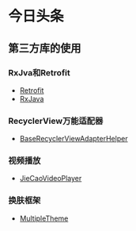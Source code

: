 # 今日头条

## 第三方库的使用


### RxJva和Retrofit
* [Retrofit](https://github.com/square/retrofit)
* [RxJava](https://github.com/ReactiveX/RxJava)


<!-- * [compile 'io.reactivex:rxjava:+'] -->
<!-- * [compile 'com.trello:rxlifecycle:+'] -->
<!-- * [compile 'com.trello:rxlifecycle-components:+'] -->
<!-- * [compile 'com.squareup.retrofit:adapter-rxjava:+'] -->
<!-- * [compile 'com.squareup.retrofit2:retrofit:+'] -->
<!-- * [compile 'com.squareup.retrofit2:converter-gson:+'] -->
<!-- * [compile 'com.squareup.retrofit2:adapter-rxjava:+'] -->

### RecyclerView万能适配器
* [BaseRecyclerViewAdapterHelper](https://github.com/CymChad/BaseRecyclerViewAdapterHelper)

### 视频播放
* [JieCaoVideoPlayer](https://github.com/lipangit/JieCaoVideoPlayer)

### 换肤框架
* [MultipleTheme](https://github.com/dersoncheng/MultipleTheme)
